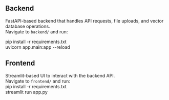 
## Backend
FastAPI-based backend that handles API requests, file uploads, and vector database operations.  
Navigate to `backend/` and run:  

pip install -r requirements.txt  
uvicorn app.main:app --reload 



## Frontend
Streamlit-based UI to interact with the backend API.  
Navigate to `frontend/` and run:  
pip install -r requirements.txt  
streamlit run app.py  
